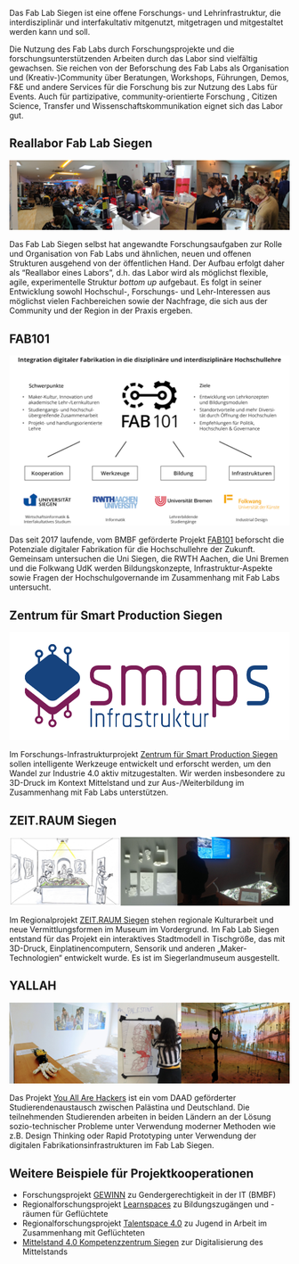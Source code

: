 Das Fab Lab Siegen ist eine offene Forschungs- und Lehrinfrastruktur, die interdisziplinär und interfakultativ mitgenutzt, mitgetragen und mitgestaltet werden kann und soll.

Die Nutzung des Fab Labs durch Forschungsprojekte und die forschungsunterstützenden Arbeiten durch das Labor sind vielfältig gewachsen. Sie reichen von der Beforschung des Fab Labs als Organisation und \(Kreativ-\)Community über Beratungen, Workshops, Führungen, Demos, F&E und andere Services für die Forschung bis zur Nutzung des Labs für Events. Auch für partizipative, community-orientierte Forschung , Citizen Science, Transfer und Wissenschaftskommunikation eignet sich das Labor gut. 

## Reallabor Fab Lab Siegen

![](images/community1.jpg)

Das Fab Lab Siegen selbst hat angewandte Forschungsaufgaben zur Rolle und Organisation von Fab Labs und ähnlichen, neuen und offenen Strukturen ausgehend von der öffentlichen Hand. Der Aufbau erfolgt daher als “Reallabor eines Labors”, d.h. das Labor wird als möglichst flexible, agile, experimentelle Struktur _bottom up_ aufgebaut. Es folgt in seiner Entwicklung sowohl Hochschul-, Forschungs- und Lehr-Interessen aus möglichst vielen Fachbereichen sowie der Nachfrage, die sich aus der Community und der Region in der Praxis ergeben.  

## FAB101

![](images/fab101-projekt.jpg)

Das seit 2017 laufende, vom BMBF geförderte Projekt [FAB101](https://fab101.de) beforscht die Potenziale digitaler Fabrikation für die Hochschullehre der Zukunft. Gemeinsam untersuchen die Uni Siegen, die RWTH Aachen, die Uni Bremen und die Folkwang UdK werden Bildungskonzepte, Infrastruktur-Aspekte sowie Fragen der Hochschulgovernande im Zusammenhang mit Fab Labs untersucht. 

## Zentrum für Smart Production Siegen

![](images/smap.jpg)

Im Forschungs-Infrastrukturprojekt [Zentrum für Smart Production Siegen ](https://www.uni-siegen.de/start/news/forschungsnews/867763.html)sollen intelligente Werkzeuge entwickelt und erforscht werden, um den Wandel zur Industrie 4.0 aktiv mitzugestalten. Wir werden insbesondere zu 3D-Druck im Kontext Mittelstand und zur Aus-/Weiterbildung im Zusammenhang mit Fab Labs unterstützen. 

## ZEIT.RAUM Siegen

![](images/zeitraum.jpg)

Im Regionalprojekt [ZEIT.RAUM Siegen](https://zeitraum-siegen.de) stehen regionale Kulturarbeit und neue Vermittlungsformen im Museum im Vordergrund. Im Fab Lab Siegen entstand für das Projekt ein interaktives Stadtmodell in Tischgröße, das mit 3D-Druck, Einplatinencomputern, Sensorik und anderen „Maker-Technologien“ entwickelt wurde. Es ist im Siegerlandmuseum ausgestellt.

## YALLAH

![](images/yallah.jpg)

Das Projekt [You All Are Hackers](https://yallah.exchange) ist ein vom DAAD geförderter Studierendenaustausch zwischen Palästina und Deutschland. Die teilnehmenden Studierenden arbeiten in beiden Ländern an der Lösung sozio-technischer Probleme unter Verwendung moderner Methoden wie z.B. Design Thinking oder Rapid Prototyping unter Verwendung der digitalen Fabrikationsinfrastrukturen im Fab Lab Siegen.

## Weitere Beispiele für Projektkooperationen 

* Forschungsprojekt [GEWINN](https://www.gender-wissen-informatik.de) zu Gendergerechtigkeit in der IT \(BMBF\)
* Regionalforschungsprojekt [Learnspaces](https://www.learnspaces.de/) zu Bildungszugängen und -räumen für Geflüchtete
* Regionalforschungsprojekt [Talentspace 4.0](https://www.bildung.uni-siegen.de/berufspaedagogik/forschung/jugend_in_arbeit_.html) zu Jugend in Arbeit im Zusammenhang mit Geflüchteten
* [Mittelstand 4.0 Kompetenzzentrum Siegen](https://kompetenzzentrum-siegen.digital/) zur Digitalisierung des Mittelstands

